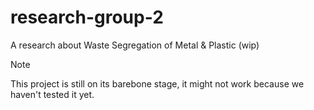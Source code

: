 # research-group-2
A research about Waste Segregation of Metal & Plastic (wip)

> [!NOTE]
> This project is still on its barebone stage, it might not work because we haven't tested it yet.
